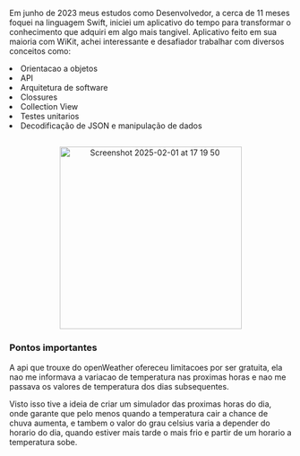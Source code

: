 
Em junho de 2023 meus estudos como Desenvolvedor, a cerca de 11 meses foquei na linguagem Swift,  iniciei um aplicativo do tempo para transformar o conhecimento que adquiri em algo mais tangivel.
Aplicativo feito em sua maioria com WiKit, achei interessante e desafiador trabalhar com diversos conceitos como:

<li>    Orientacao a objetos                                 </li>
<li>    API                                                  </li>
<li>    Arquitetura de software                              </li>
<li>    Clossures                                            </li>
<li>    Collection View                                      </li>
<li>    Testes unitarios                                     </li>
<li>    Decodificação de JSON e manipulação de dados         </li>



<h2 align="left"></h2>

###

<div align="center">

<img width="325" alt="Screenshot 2025-02-01 at 17 19 50" src="https://github.com/user-attachments/assets/8c1e0cd9-0262-4743-b0af-002c60a38737" />
</div>

<div>
<h3>Pontos importantes</h3>
<p>
  A api que trouxe do openWeather ofereceu limitacoes por ser gratuita, ela nao me informava a variacao de temperatura nas proximas horas e nao me passava os valores de temperatura dos dias subsequentes.
</p>
<p>
  Visto isso tive a ideia de criar um simulador das proximas horas do dia, onde garante que pelo menos quando a temperatura cair a chance de chuva aumenta, e tambem o valor do grau celsius varia a depender do horario do dia, quando estiver mais tarde o mais frio e partir de um horario a temperatura sobe.
</p>
</div>
